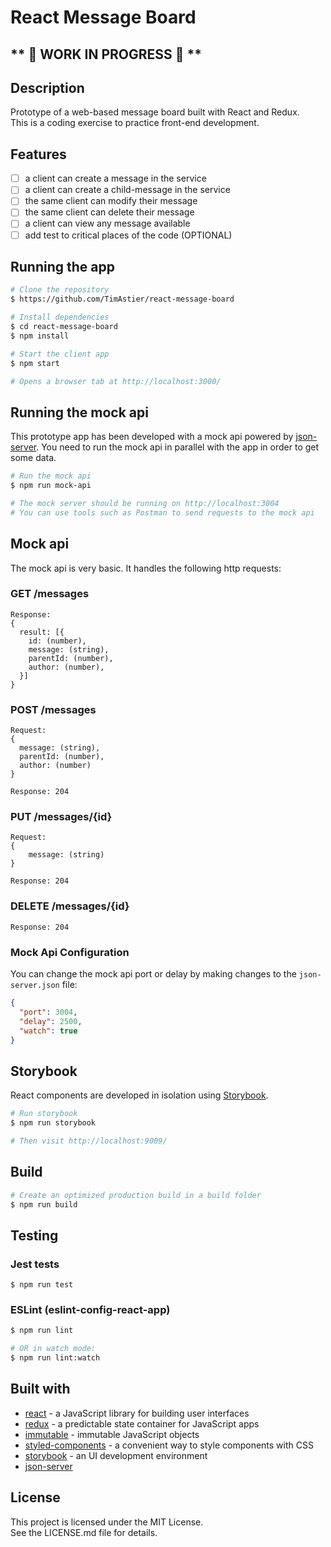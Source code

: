 # React Message Board

## \** 🔨 WORK IN PROGRESS 🔨 \**

## Description
Prototype of a web-based message board built with React and Redux.  
This is a coding exercise to practice front-end development.

## Features

- [ ] a client can create a message in the service
- [ ] a client can create a child-message in the service
- [ ] the same client can modify their message
- [ ] the same client can delete their message
- [ ] a client can view any message available
- [ ] add test to critical places of the code (OPTIONAL)

## Running the app

```sh
# Clone the repository
$ https://github.com/TimAstier/react-message-board

# Install dependencies
$ cd react-message-board
$ npm install

# Start the client app
$ npm start

# Opens a browser tab at http://localhost:3000/
```

## Running the mock api

This prototype app has been developed with a mock api powered by [json-server](https://github.com/typicode/json-server). You need to run the mock api in parallel with the app in order to get some data.

```sh
# Run the mock api
$ npm run mock-api

# The mock server should be running on http://localhost:3004
# You can use tools such as Postman to send requests to the mock api
```

## Mock api

The mock api is very basic. It handles the following http requests:

### GET /messages  
```
Response:
{
  result: [{
  	id: (number),
  	message: (string),
  	parentId: (number),
  	author: (number),
  }]
}
```

### POST /messages
```
Request:
{
  message: (string),
  parentId: (number),
  author: (number)
}

Response: 204
```

### PUT /messages/{id}
```
Request:
{
	message: (string)
}

Response: 204
```

### DELETE /messages/{id}
```
Response: 204
```

### Mock Api Configuration

You can change the mock api port or delay by making changes to the ```json-server.json``` file:

```json
{
  "port": 3004,
  "delay": 2500,
  "watch": true
}
```

## Storybook
React components are developed in isolation using [Storybook](https://storybook.js.org/).

```sh
# Run storybook
$ npm run storybook

# Then visit http://localhost:9009/
```

## Build

```sh
# Create an optimized production build in a build folder
$ npm run build
```

## Testing

### Jest tests
```
$ npm run test
```

### ESLint (eslint-config-react-app)
```sh
$ npm run lint

# OR in watch mode:
$ npm run lint:watch
```

## Built with
- [react](https://reactjs.org/) - a JavaScript library for building user interfaces
- [redux](https://redux.js.org/) - a predictable state container for JavaScript apps  
- [immutable](https://facebook.github.io/immutable-js/) - immutable JavaScript objects
- [styled-components](https://www.styled-components.com/) - a convenient way to style components with CSS
- [storybook](https://storybook.js.org/) - an UI development environment  
- [json-server](https://github.com/typicode/json-server)

## License

This project is licensed under the MIT License.  
See the LICENSE.md file for details.
